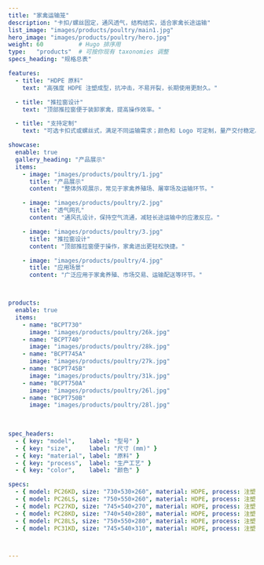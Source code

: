 ```yaml
---
title: "家禽运输笼"
description: "卡扣/螺丝固定，通风透气，结构结实，适合家禽长途运输"
list_image: "images/products/poultry/main1.jpg"
hero_image: "images/products/poultry/hero.jpg"
weight: 60          # Hugo 排序用
type:   "products"  # 可按你现有 taxonomies 调整
specs_heading: "规格总表"

features:
  - title: "HDPE 原料"
    text: "高强度 HDPE 注塑成型，抗冲击，不易开裂，长期使用更耐久。"

  - title: "推拉窗设计"
    text: "顶部推拉窗便于装卸家禽，提高操作效率。"

  - title: "支持定制"
    text: "可选卡扣式或螺丝式，满足不同运输需求；颜色和 Logo 可定制，量产交付稳定。"

showcase:
  enable: true
  gallery_heading: "产品展示"
  items:
    - image: "images/products/poultry/1.jpg"
      title: "产品展示"
      content: "整体外观展示，常见于家禽养殖场、屠宰场及运输环节。"

    - image: "images/products/poultry/2.jpg"
      title: "透气网孔"
      content: "通风孔设计，保持空气流通，减轻长途运输中的应激反应。"

    - image: "images/products/poultry/3.jpg"
      title: "推拉窗设计"
      content: "顶部推拉窗便于操作，家禽进出更轻松快捷。"

    - image: "images/products/poultry/4.jpg"
      title: "应用场景"
      content: "广泛应用于家禽养殖、市场交易、运输配送等环节。"



products:
  enable: true
  items:
    - name: "BCPT730"
      image: "images/products/poultry/26k.jpg"
    - name: "BCPT740"
      image: "images/products/poultry/28k.jpg"
    - name: "BCPT745A"
      image: "images/products/poultry/27k.jpg"
    - name: "BCPT745B"
      image: "images/products/poultry/31k.jpg"
    - name: "BCPT750A"
      image: "images/products/poultry/26l.jpg"
    - name: "BCPT750B"
      image: "images/products/poultry/28l.jpg"
    
    

spec_headers:
  - { key: "model",    label: "型号" }
  - { key: "size",     label: "尺寸 (mm)" }
  - { key: "material", label: "原料" }
  - { key: "process",  label: "生产工艺" }
  - { key: "color",    label: "颜色" }

specs:
  - { model: PC26KD, size: "730×530×260", material: HDPE, process: 注塑, color: 白 }
  - { model: PC26LS, size: "750×550×260", material: HDPE, process: 注塑, color: 白 }
  - { model: PC27KD, size: "745×540×270", material: HDPE, process: 注塑, color: 白 }
  - { model: PC28KD, size: "740×540×280", material: HDPE, process: 注塑, color: 白 }
  - { model: PC28LS, size: "750×550×280", material: HDPE, process: 注塑, color: 白 }
  - { model: PC31KD, size: "745×540×310", material: HDPE, process: 注塑, color: 白 }



---
```

